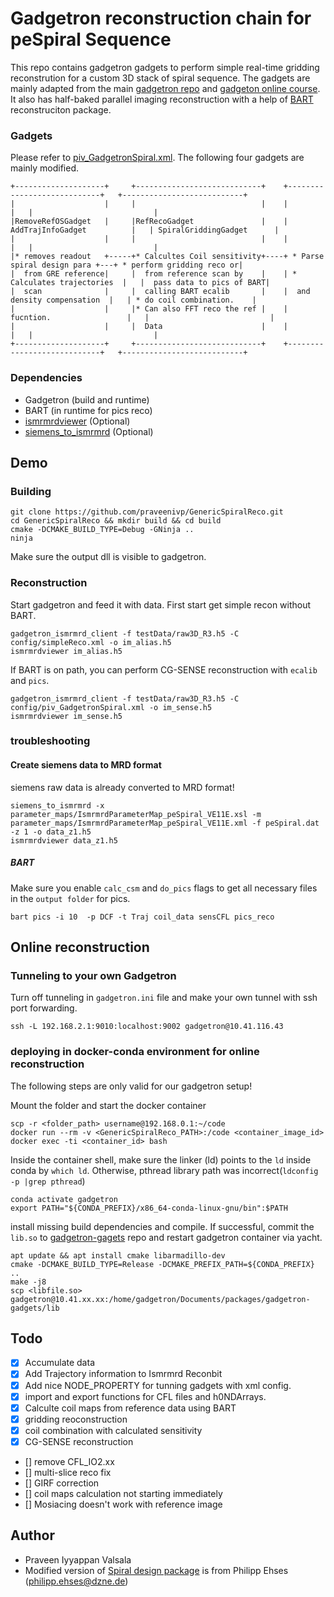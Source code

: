 # Gadgetron reconstruction chain for peSpiral Sequence
This repo contains gadgetron gadgets to perform simple real-time gridding reconstrution for a custom 3D stack of spiral sequence. The gadgets are mainly adapted from the main [gadgetron repo](https://github.com/gadgetron/gadgetron.git) and [gadgeton online course](https://github.com/gadgetron/GadgetronOnlineClass/tree/master/Courses/Day4/Lecture1). It also has half-baked parallel imaging reconstruction with a help of [BART](https://github.com/mrirecon/bart.git) reconstruciton package.

### Gadgets
Please refer to [piv_GadgetronSpiral.xml](config/piv_GadgetronSpiral.xml). The following four gadgets are mainly modified.
```
+--------------------+     +----------------------------+    +----------------------------+   +---------------------------+
|                    |     |                            |    |                            |   |                           |
|RemoveRefOSGadget   |     |RefRecoGadget               |    | AddTrajInfoGadget          |   | SpiralGriddingGadget      |
|                    |     |                            |    |                            |   |                           |
|* removes readout   +-----+* Calcultes Coil sensitivity+----+ * Parse spiral design para +---+ * perform gridding reco or|
|  from GRE reference|     |  from reference scan by    |    | * Calculates trajectories  |   |  pass data to pics of BART|
|  scan              |     |  calling BART ecalib       |    |  and density compensation  |   | * do coil combination.    |
|                    |     |* Can also FFT reco the ref |    |  fucntion.                 |   |                           |
|                    |     |  Data                      |    |                            |   |                           |
+--------------------+     +----------------------------+    +----------------------------+   +---------------------------+

```
### Dependencies
- Gadgetron (build and runtime)
- BART (in runtime for pics reco)
- [ismrmrdviewer](https://github.com/ismrmrd/ismrmrdviewer.git)  (Optional)
- [siemens_to_ismrmrd](https://github.com/ismrmrd/siemens_to_ismrmrd.git)  (Optional)

## Demo 

### Building
```
git clone https://github.com/praveenivp/GenericSpiralReco.git
cd GenericSpiralReco && mkdir build && cd build
cmake -DCMAKE_BUILD_TYPE=Debug -GNinja ..
ninja
```
Make sure the output dll is visible to gadgetron. 


### Reconstruction
Start gadgetron and feed it with data. First start get simple recon without BART. 
```
gadgetron_ismrmrd_client -f testData/raw3D_R3.h5 -C config/simpleReco.xml -o im_alias.h5 
ismrmrdviewer im_alias.h5
```
If BART is on path, you can perform CG-SENSE reconstruction with `ecalib` and `pics`.
```
gadgetron_ismrmrd_client -f testData/raw3D_R3.h5 -C config/piv_GadgetronSpiral.xml -o im_sense.h5 
ismrmrdviewer im_sense.h5
```

### troubleshooting
#### Create siemens data to MRD format
siemens raw data is already converted to MRD format!
```
siemens_to_ismrmrd -x parameter_maps/IsmrmrdParameterMap_peSpiral_VE11E.xsl -m parameter_maps/IsmrmrdParameterMap_peSpiral_VE11E.xml -f peSpiral.dat -z 1 -o data_z1.h5
ismrmrdviewer data_z1.h5 
```
##### BART 
Make sure you enable `calc_csm` and `do_pics` flags to get all necessary files in the `output folder` for pics.
```
bart pics -i 10  -p DCF -t Traj coil_data sensCFL pics_reco

```

## Online reconstruction

### Tunneling to your own Gadgetron
Turn off tunneling in `gadgetron.ini` file and make your own tunnel with ssh port forwarding. 
```
ssh -L 192.168.2.1:9010:localhost:9002 gadgetron@10.41.116.43
```

### deploying in docker-conda environment for online reconstruction
The following steps are only valid for our gadgetron setup!

Mount the folder and start the docker container
```
scp -r <folder_path> username@192.168.0.1:~/code
docker run --rm -v <GenericSpiralReco_PATH>:/code <container_image_id>
docker exec -ti <container_id> bash
```
Inside the container shell, make sure the linker (ld) points to the `ld` inside conda by `which ld`. Otherwise, pthread library path was incorrect(`ldconfig -p |grep pthread`)
```
conda activate gadgetron
export PATH="${CONDA_PREFIX}/x86_64-conda-linux-gnu/bin":$PATH
```
install missing build dependencies and compile. If successful, commit the `lib.so` to [gadgetron-gagets]() repo and restart gadgetron container via yacht.
```
apt update && apt install cmake libarmadillo-dev
cmake -DCMAKE_BUILD_TYPE=Release -DCMAKE_PREFIX_PATH=${CONDA_PREFIX} ..
make -j8
scp <libfile.so> gadgetron@10.41.xx.xx:/home/gadgetron/Documents/packages/gadgetron-gadgets/lib
```

## Todo  
- [x]  Accumulate data
- [x]  Add Trajectory information to Ismrmrd Reconbit
- [x]  Add nice NODE_PROPERTY for tunning gadgets with xml config.
- [x]  import and export functions for CFL files and h0NDArrays.
- [x]  Calculte coil maps from reference data using BART
- [x]  gridding reoconstruction
- [x]  coil combination with calculated sensitivity
- [x]  CG-SENSE reconstruction
- []  remove CFL_IO2.xx 
- []  multi-slice reco fix
- []  GIRF correction
- []  coil maps calculation not starting immediately
- []  Mosiacing doesn't work with reference image

## Author
* Praveen Iyyappan Valsala
* Modified version of [Spiral design package](https://github.com/mrphysics-bonn/spiraltraj.git) is from Philipp Ehses (philipp.ehses@dzne.de)
